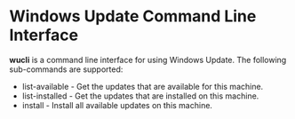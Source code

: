# Windows Update Command Line Interface
**wucli** is a command line interface for using Windows Update. The following sub-commands are supported:
- list-available - Get the updates that are available for this machine.
- list-installed - Get the updates that are installed on this machine.
- install - Install all available updates on this machine.